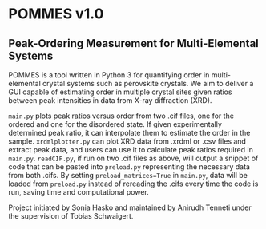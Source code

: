 # POMMES v1.0
## Peak-Ordering Measurement for Multi-Elemental Systems

POMMES is a tool written in Python 3 for quantifying order in multi-elemental crystal systems such as perovskite crystals. We aim to deliver a GUI capable of estimating order in multiple crystal sites given ratios between peak intensities in data from X-ray diffraction (XRD).

`main.py` plots peak ratios versus order from two .cif files, one for the ordered and one for the disordered state. If given experimentally determined peak ratio, it can interpolate them to estimate the order in the sample.
`xrdmlplotter.py` can plot XRD data from .xrdml or .csv files and extract peak data, and users can use it to calculate peak ratios required in `main.py`.
`readCIF.py`, if run on two .cif files as above, will output a snippet of code that can be pasted into `preload.py` representing the necessary data from both .cifs. By setting `preload_matrices=True` in `main.py`, data will be loaded from `preload.py` instead of rereading the .cifs every time the code is run, saving time and computational power.

Project initiated by Sonia Hasko and maintained by Anirudh Tenneti under the supervision of Tobias Schwaigert.
